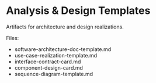 # Analysis & Design Templates

Artifacts for architecture and design realizations.

Files:

- software-architecture-doc-template.md
- use-case-realization-template.md
- interface-contract-card.md
- component-design-card.md
- sequence-diagram-template.md
